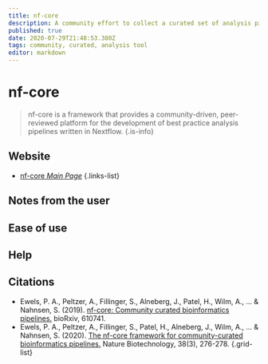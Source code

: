 ```yaml
---
title: nf-core
description: A community effort to collect a curated set of analysis pipelines built using Nextflow.
published: true
date: 2020-07-29T21:48:53.380Z
tags: community, curated, analysis tool
editor: markdown
---
```


# nf-core

> nf-core is a framework that provides a community-driven, peer-reviewed platform for the development of best practice analysis pipelines written in Nextflow.
{.is-info}

 

## Website 

- [nf-core *Main Page*](https://nf-co.re/)
 {.links-list}


## Notes from the user
 

## Ease of use


## Help



## Citations 

- Ewels, P. A., Peltzer, A., Fillinger, S., Alneberg, J., Patel, H., Wilm, A., ... & Nahnsen, S. (2019). [nf-core: Community curated bioinformatics pipelines.](https://www.biorxiv.org/content/10.1101/610741v3.abstract) bioRxiv, 610741.
-	Ewels, P. A., Peltzer, A., Fillinger, S., Patel, H., Alneberg, J., Wilm, A., ... & Nahnsen, S. (2020). [The nf-core framework for community-curated bioinformatics pipelines.](https://www.nature.com/articles/s41587-020-0439-x) Nature Biotechnology, 38(3), 276-278.
{.grid-list}
